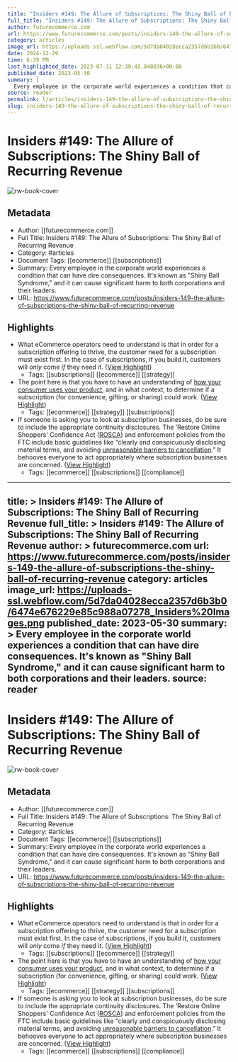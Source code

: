 ```yaml
---
title: "Insiders #149: The Allure of Subscriptions: The Shiny Ball of Recurring Revenue"
full_title: "Insiders #149: The Allure of Subscriptions: The Shiny Ball of Recurring Revenue"
author: futurecommerce.com
url: https://www.futurecommerce.com/posts/insiders-149-the-allure-of-subscriptions-the-shiny-ball-of-recurring-revenue
category: articles
image_url: https://uploads-ssl.webflow.com/5d7da04028ecca2357d6b3b0/6474e676229e85c988a07278_Insiders%20Images.png
date: 2024-12-29
time: 6:39 PM
last_highlighted_date: 2023-07-11 12:39:45.048036+00:00
published_date: 2023-05-30
summary: |
  Every employee in the corporate world experiences a condition that can have dire consequences. It's known as "Shiny Ball Syndrome," and it can cause significant harm to both corporations and their leaders.
source: reader
permalink: l/articles/insiders-149-the-allure-of-subscriptions-the-shiny-ball-of-recurring-revenue
slug: insiders-149-the-allure-of-subscriptions-the-shiny-ball-of-recurring-revenue
---
```

# Insiders #149: The Allure of Subscriptions: The Shiny Ball of Recurring Revenue

![rw-book-cover](https://uploads-ssl.webflow.com/5d7da04028ecca2357d6b3b0/6474e676229e85c988a07278_Insiders%20Images.png)

## Metadata
- Author: [[futurecommerce.com]]
- Full Title: Insiders #149: The Allure of Subscriptions: The Shiny Ball of Recurring Revenue
- Category: #articles
- Document Tags: [[ecommerce]] [[subscriptions]] 
- Summary: Every employee in the corporate world experiences a condition that can have dire consequences. It's known as "Shiny Ball Syndrome," and it can cause significant harm to both corporations and their leaders.
- URL: https://www.futurecommerce.com/posts/insiders-149-the-allure-of-subscriptions-the-shiny-ball-of-recurring-revenue

## Highlights
- What eCommerce operators need to understand is that in order for a subscription offering to thrive, the customer need for a subscription must exist first. In the case of subscriptions, if you build it, customers will *only* come *if* they need it. ([View Highlight](https://read.readwise.io/read/01h52f575m2abf3wt0ca597vhy))
    - Tags: [[subscriptions]] [[ecommerce]] [[strategy]] 
- The point here is that you have to have an understanding of [how your consumer uses your product](https://www.futurecommerce.com/posts/insiders-132-whats-your-customers-subscription-sign), and in what context, to determine if a subscription (for convenience, gifting, or sharing) could work. ([View Highlight](https://read.readwise.io/read/01h52fbcjwfx5qwme89k4v2664))
    - Tags: [[ecommerce]] [[strategy]] [[subscriptions]] 
- If someone is asking you to look at subscription businesses, do be sure to include the appropriate continuity disclosures. The ‘Restore Online Shoppers' Confidence Act ([ROSCA](http://uscode.house.gov/view.xhtml?req=granuleid%3AUSC-prelim-title15-chapter110&edition=prelim)) and enforcement policies from the FTC include basic guidelines like “clearly and conspicuously disclosing material terms, and avoiding [unreasonable barriers to cancellation](https://www.natlawreview.com/article/subscription-model-regulation-trends-and-takeaways).” It behooves everyone to act appropriately where subscription businesses are concerned. ([View Highlight](https://read.readwise.io/read/01h52fdyyvre0shm40807bsa0y))
    - Tags: [[ecommerce]] [[subscriptions]] [[compliance]] 


---
title: >
  Insiders #149: The Allure of Subscriptions: The Shiny Ball of Recurring Revenue
full_title: >
  Insiders #149: The Allure of Subscriptions: The Shiny Ball of Recurring Revenue
author: >
  futurecommerce.com
url: https://www.futurecommerce.com/posts/insiders-149-the-allure-of-subscriptions-the-shiny-ball-of-recurring-revenue
category: articles
image_url: https://uploads-ssl.webflow.com/5d7da04028ecca2357d6b3b0/6474e676229e85c988a07278_Insiders%20Images.png
published_date: 2023-05-30
summary: >
  Every employee in the corporate world experiences a condition that can have dire consequences. It's known as "Shiny Ball Syndrome," and it can cause significant harm to both corporations and their leaders.
source: reader
---
# Insiders #149: The Allure of Subscriptions: The Shiny Ball of Recurring Revenue

![rw-book-cover](https://uploads-ssl.webflow.com/5d7da04028ecca2357d6b3b0/6474e676229e85c988a07278_Insiders%20Images.png)

## Metadata
- Author: [[futurecommerce.com]]
- Full Title: Insiders #149: The Allure of Subscriptions: The Shiny Ball of Recurring Revenue
- Category: #articles
- Document Tags: [[ecommerce]] [[subscriptions]] 
- Summary: Every employee in the corporate world experiences a condition that can have dire consequences. It's known as "Shiny Ball Syndrome," and it can cause significant harm to both corporations and their leaders.
- URL: https://www.futurecommerce.com/posts/insiders-149-the-allure-of-subscriptions-the-shiny-ball-of-recurring-revenue

## Highlights
- What eCommerce operators need to understand is that in order for a subscription offering to thrive, the customer need for a subscription must exist first. In the case of subscriptions, if you build it, customers will *only* come *if* they need it. ([View Highlight](https://read.readwise.io/read/01h52f575m2abf3wt0ca597vhy))
    - Tags: [[subscriptions]] [[ecommerce]] [[strategy]] 
- The point here is that you have to have an understanding of [how your consumer uses your product](https://www.futurecommerce.com/posts/insiders-132-whats-your-customers-subscription-sign), and in what context, to determine if a subscription (for convenience, gifting, or sharing) could work. ([View Highlight](https://read.readwise.io/read/01h52fbcjwfx5qwme89k4v2664))
    - Tags: [[ecommerce]] [[strategy]] [[subscriptions]] 
- If someone is asking you to look at subscription businesses, do be sure to include the appropriate continuity disclosures. The ‘Restore Online Shoppers' Confidence Act ([ROSCA](http://uscode.house.gov/view.xhtml?req=granuleid%3AUSC-prelim-title15-chapter110&edition=prelim)) and enforcement policies from the FTC include basic guidelines like “clearly and conspicuously disclosing material terms, and avoiding [unreasonable barriers to cancellation](https://www.natlawreview.com/article/subscription-model-regulation-trends-and-takeaways).” It behooves everyone to act appropriately where subscription businesses are concerned. ([View Highlight](https://read.readwise.io/read/01h52fdyyvre0shm40807bsa0y))
    - Tags: [[ecommerce]] [[subscriptions]] [[compliance]] 


